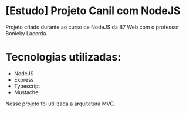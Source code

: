 # [Estudo] Projeto Canil com NodeJS
Projeto criado durante ao curso de NodeJS da B7 Web com o professor Bonieky Lacerda.

# Tecnologias utilizadas:

- NodeJS
- Express
- Typescript
- Mustache

Nesse projeto foi utilizada a arquitetura MVC.

